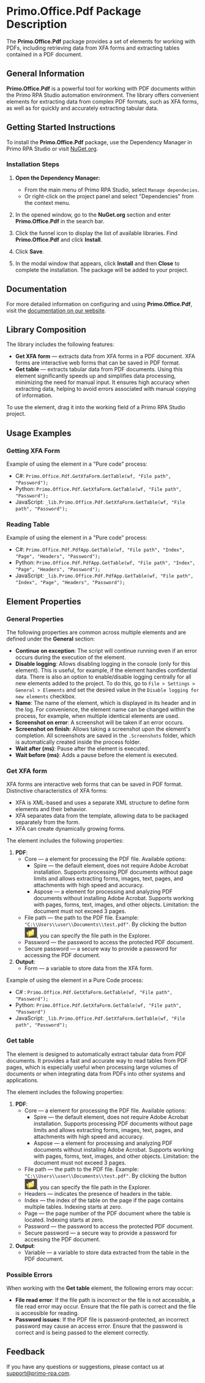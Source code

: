# Primo.Office.Pdf Package Description

The **Primo.Office.Pdf** package provides a set of elements for working with PDFs, including retrieving data from XFA forms and extracting tables contained in a PDF document.

## General Information

**Primo.Office.Pdf** is a powerful tool for working with PDF documents within the Primo RPA Studio automation environment. The library offers convenient elements for extracting data from complex PDF formats, such as XFA forms, as well as for quickly and accurately extracting tabular data.

## Getting Started Instructions

To install the **Primo.Office.Pdf** package, use the Dependency Manager in Primo RPA Studio or visit [NuGet.org](https://www.nuget.org/).

### Installation Steps

1. **Open the Dependency Manager:**
   - From the main menu of Primo RPA Studio, select `Manage dependecies`.
   - Or right-click on the project panel and select "Dependencies" from the context menu.

2. In the opened window, go to the **NuGet.org** section and enter **Primo.Office.Pdf** in the search bar.

3. Click the funnel icon to display the list of available libraries. Find **Primo.Office.Pdf** and click **Install**.

4. Click **Save**.

5. In the modal window that appears, click **Install** and then **Close** to complete the installation. The package will be added to your project.

## Documentation

For more detailed information on configuring and using **Primo.Office.Pdf**, visit the [documentation on our website](https://docs.primo-rpa.com).

## Library Composition

The library includes the following features:

- **Get XFA form** — extracts data from XFA forms in a PDF document. XFA forms are interactive web forms that can be saved in PDF format.
- **Get table** — extracts tabular data from PDF documents. Using this element significantly speeds up and simplifies data processing, minimizing the need for manual input. It ensures high accuracy when extracting data, helping to avoid errors associated with manual copying of information.

To use the element, drag it into the working field of a Primo RPA Studio project.

## Usage Examples

### Getting XFA Form

Example of using the element in a "Pure code" process:

- C#: `Primo.Office.Pdf.GetXfaForm.GetTable(wf, "File path", "Password");`
- Python: `Primo.Office.Pdf.GetXfaForm.GetTable(wf, "File path", "Password");`
- JavaScript: `_lib.Primo.Office.Pdf.GetXfaForm.GetTable(wf, "File path", "Password");`

### Reading Table

Example of using the element in a "Pure code" process:

- C#: `Primo.Office.Pdf.PdfApp.GetTable(wf, "File path", "Index", "Page", "Headers", "Password");`
- Python: `Primo.Office.Pdf.PdfApp.GetTable(wf, "File path", "Index", "Page", "Headers", "Password");`
- JavaScript: `_lib.Primo.Office.Pdf.PdfApp.GetTable(wf, "File path", "Index", "Page", "Headers", "Password");`

## Element Properties

### General Properties

The following properties are common across multiple elements and are defined under the **General** section:

- **Continue on exception**: The script will continue running even if an error occurs during the execution of the element.
- **Disable logging**: Allows disabling logging in the console (only for this element). This is useful, for example, if the element handles confidential data. There is also an option to enable/disable logging centrally for all new elements added to the project. To do this, go to `File > Settings > General > Elements` and set the desired value in the `Disable logging for new elements` checkbox.
- **Name**: The name of the element, which is displayed in its header and in the log. For convenience, the element name can be changed within the process, for example, when multiple identical elements are used.
- **Screenshot on error**: A screenshot will be taken if an error occurs.
- **Screenshot on finish**: Allows taking a screenshot upon the element's completion. All screenshots are saved in the `.Screenshots` folder, which is automatically created inside the process folder.
- **Wait after (ms)**: Pause after the element is executed.
- **Wait before (ms)**: Adds a pause before the element is executed.

### Get XFA form

XFA forms are interactive web forms that can be saved in PDF format. Distinctive characteristics of XFA forms:

- XFA is XML-based and uses a separate XML structure to define form elements and their behavior.
- XFA separates data from the template, allowing data to be packaged separately from the form.
- XFA can create dynamically growing forms.

The element includes the following properties:

1. **PDF**:
   - Core — a element for processing the PDF file. Available options:
      - Spire — the default element, does not require Adobe Acrobat installation. Supports processing PDF documents without page limits and allows extracting forms, images, text, pages, and attachments with high speed and accuracy.
      - Aspose — a element for processing and analyzing PDF documents without installing Adobe Acrobat. Supports working with pages, forms, text, images, and other objects. Limitation: the document must not exceed 3 pages.
   - File path — the path to the PDF file. Example: `"C:\\Users\\user\\Documents\\test.pdf"`. By clicking the button ![alt text](image-4.png), you can specify the file path in the Explorer.
   - Password — the password to access the protected PDF document.
   - Secure password — a secure way to provide a password for accessing the PDF document.
2. **Output**:
   - Form — a variable to store data from the XFA form.

Example of using the element in a Pure Code process:

- C# : `Primo.Office.Pdf.GetXfaForm.GetTable(wf, "File path", "Password");`
- Python: `Primo.Office.Pdf.GetXfaForm.GetTable(wf, "File path", "Password")`
- JavaScript: `_lib.Primo.Office.Pdf.GetXfaForm.GetTable(wf, "File path", "Password");`

### Get table

The element is designed to automatically extract tabular data from PDF documents. It provides a fast and accurate way to read tables from PDF pages, which is especially useful when processing large volumes of documents or when integrating data from PDFs into other systems and applications.

The element includes the following properties:

1. **PDF**:
   - Core — a element for processing the PDF file. Available options:
      - Spire — the default element, does not require Adobe Acrobat installation. Supports processing PDF documents without page limits and allows extracting forms, images, text, pages, and attachments with high speed and accuracy.
      - Aspose — a element for processing and analyzing PDF documents without installing Adobe Acrobat. Supports working with pages, forms, text, images, and other objects. Limitation: the document must not exceed 3 pages.
   - File path — the path to the PDF file. Example: `"C:\\Users\\user\\Documents\\test.pdf"`. By clicking the button ![alt text](image-4.png), you can specify the file path in the Explorer.
   - Headers — indicates the presence of headers in the table.
   - Index — the index of the table on the page if the page contains multiple tables. Indexing starts at zero.
   - Page — the page number of the PDF document where the table is located. Indexing starts at zero.
   - Password — the password to access the protected PDF document.
   - Secure password — a secure way to provide a password for accessing the PDF document.
2. **Output**:
   - Variable — a variable to store data extracted from the table in the PDF document.

### Possible Errors

When working with the **Get table** element, the following errors may occur:

- **File read error**: If the file path is incorrect or the file is not accessible, a file read error may occur. Ensure that the file path is correct and the file is accessible for reading.
- **Password issues**: If the PDF file is password-protected, an incorrect password may cause an access error. Ensure that the password is correct and is being passed to the element correctly.

## Feedback

If you have any questions or suggestions, please contact us at [support@primo-rpa.com](mailto:support@primo-rpa.com).
